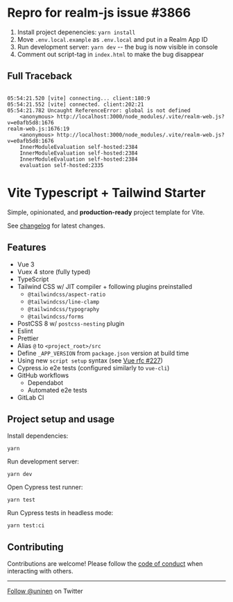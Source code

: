# Repro for realm-js issue #3866

1. Install project depenencies: `yarn install`
2. Move `.env.local.example` as `.env.local` and put in a Realm App ID
3. Run development server: `yarn dev` -- the bug is now visible in console
4. Comment out script-tag in `index.html` to make the bug disappear

## Full Traceback
```

05:54:21.520 [vite] connecting... client:180:9
05:54:21.552 [vite] connected. client:202:21
05:54:21.782 Uncaught ReferenceError: global is not defined
    <anonymous> http://localhost:3000/node_modules/.vite/realm-web.js?v=e0afb5d8:1676
realm-web.js:1676:19
    <anonymous> http://localhost:3000/node_modules/.vite/realm-web.js?v=e0afb5d8:1676
    InnerModuleEvaluation self-hosted:2384
    InnerModuleEvaluation self-hosted:2384
    InnerModuleEvaluation self-hosted:2384
    evaluation self-hosted:2335

```
# Vite Typescript + Tailwind Starter

Simple, opinionated, and **production-ready** project template for Vite.

See [changelog](./CHANGES.md) for latest changes.

## Features

- Vue 3
- Vuex 4 store (fully typed)
- TypeScript
- Tailwind CSS w/ JIT compiler + following plugins preinstalled
  - `@tailwindcss/aspect-ratio`
  - `@tailwindcss/line-clamp`
  - `@tailwindcss/typography`
  - `@tailwindcss/forms`
- PostCSS 8 w/ `postcss-nesting` plugin
- Eslint
- Prettier
- Alias `@` to `<project_root>/src`
- Define `_APP_VERSION` from `package.json` version at build time
- Using new `script setup` syntax (see [Vue rfc #227](https://github.com/vuejs/rfcs/pull/227))
- Cypress.io e2e tests (configured similarly to `vue-cli`)
- GitHub workflows
  - Dependabot
  - Automated e2e tests
- GitLab CI
## Project setup and usage

Install dependencies:

```
yarn
```

Run development server:

```
yarn dev
```

Open Cypress test runner:

```
yarn test
```

Run Cypress tests in headless mode:

```
yarn test:ci
```

## Contributing

Contributions are welcome! Please follow the [code of conduct](https://www.contributor-covenant.org/version/2/0/code_of_conduct/) when interacting with others.

---

[Follow @uninen](https://twitter.com/uninen) on Twitter
